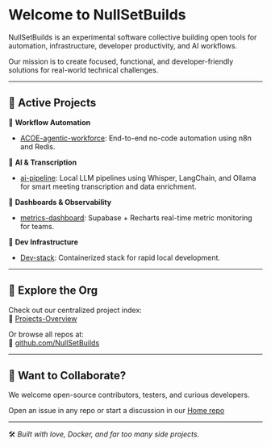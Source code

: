 # Welcome to NullSetBuilds

NullSetBuilds is an experimental software collective building open tools for automation, infrastructure, developer productivity, and AI workflows.

Our mission is to create focused, functional, and developer-friendly solutions for real-world technical challenges.

---

## 🚀 Active Projects

🔹 **Workflow Automation**
- [ACOE-agentic-workforce](https://github.com/NullSetBuilds/ACOE): End-to-end no-code automation using n8n and Redis.

🔹 **AI & Transcription**
- [ai-pipeline](https://github.com/NullSetBuilds/services): Local LLM pipelines using Whisper, LangChain, and Ollama for smart meeting transcription and data enrichment.

🔹 **Dashboards & Observability**
- [metrics-dashboard](https://github.com/NullSetBuilds/services): Supabase + Recharts real-time metric monitoring for teams.

🔹 **Dev Infrastructure**
- [Dev-stack](https://github.com/NullSetBuilds/services): Containerized stack for rapid local development.

---

## 📁 Explore the Org

Check out our centralized project index:  
🔗 [Projects-Overview](https://github.com/NullSetBuilds/projects-overview)

Or browse all repos at:  
🔗 [github.com/NullSetBuilds](https://github.com/NullSetBuilds)

---

## 🤝 Want to Collaborate?

We welcome open-source contributors, testers, and curious developers.

Open an issue in any repo or start a discussion in our [Home repo](https://github.com/NullSetBuilds/NullSetBuilds-Home/discussions)

---

🛠️ *Built with love, Docker, and far too many side projects.*
